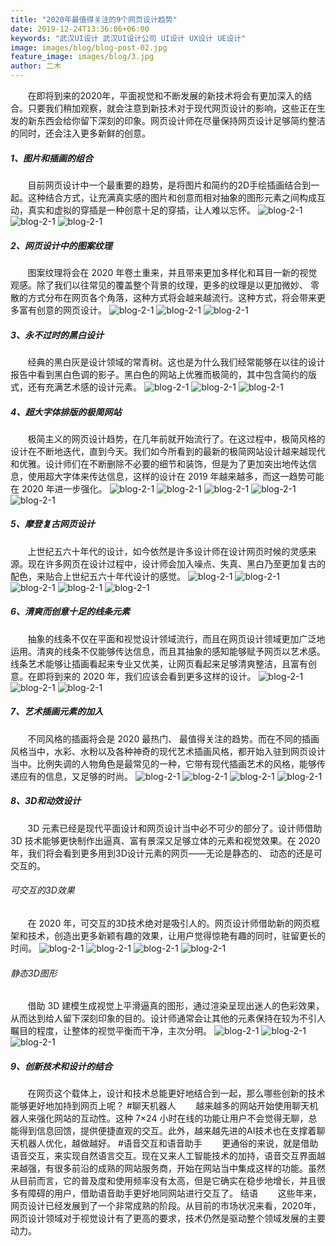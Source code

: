 ```yaml
---
title: "2020年最值得关注的9个网页设计趋势"
date: 2019-12-24T13:36:06+06:00
keywords: "武汉UI设计 武汉UI设计公司 UI设计 UX设计 UE设计"
image: images/blog/blog-post-02.jpg
feature_image: images/blog/3.jpg
author: 二木
---
```

&nbsp;&nbsp;&nbsp;&nbsp;&nbsp;&nbsp;&nbsp;在即将到来的2020年，平面视觉和不断发展的新技术将会有更加深入的结合。只要我们稍加观察，就会注意到新技术对于现代网页设计的影响，这些正在生发的新东西会给你留下深刻的印象。网页设计师在尽量保持网页设计足够简约整洁的同时，还会注入更多新鲜的创意。
##### 1、图片和插画的组合
&nbsp;&nbsp;&nbsp;&nbsp;&nbsp;&nbsp;&nbsp;目前网页设计中一个最重要的趋势，是将图片和简约的2D手绘插画结合到一起。这种结合方式，让充满真实感的图片和创意而相对抽象的图形元素之间构成互动，真实和虚拟的穿插是一种创意十足的穿插，让人难以忘怀。
![blog-2-1](/images/blog/2-2.jpg)
![blog-2-1](/images/blog/2-3.jpg)
![blog-2-1](/images/blog/2-4.jpg)
##### 2、网页设计中的图案纹理
&nbsp;&nbsp;&nbsp;&nbsp;&nbsp;&nbsp;&nbsp;图案纹理将会在 2020 年卷土重来，并且带来更加多样化和耳目一新的视觉观感。除了我们以往常见的覆盖整个背景的纹理，更多的纹理是以更加微妙、 零散的方式分布在网页各个角落，这种方式将会越来越流行。这种方式，将会带来更多富有创意的网页设计。
![blog-2-1](/images/blog/2-5.jpg)
![blog-2-1](/images/blog/2-6.jpg)
![blog-2-1](/images/blog/2-7.jpg)
##### 3、永不过时的黑白设计
&nbsp;&nbsp;&nbsp;&nbsp;&nbsp;&nbsp;&nbsp;经典的黑白灰是设计领域的常青树。这也是为什么我们经常能够在以往的设计报告中看到黑白色调的影子。黑白色的网站上优雅而极简的，其中包含简约的版式，还有充满艺术感的设计元素。
![blog-2-1](/images/blog/2-8.jpg)
![blog-2-1](/images/blog/2-9.jpg)
![blog-2-1](/images/blog/2-10.jpg)
##### 4、超大字体排版的极简网站
&nbsp;&nbsp;&nbsp;&nbsp;&nbsp;&nbsp;&nbsp;极简主义的网页设计趋势，在几年前就开始流行了。在这过程中，极简风格的设计在不断地迭代，直到今天。我们如今所看到的最新的极简网站设计越来越现代和优雅。设计师们在不断删除不必要的细节和装饰，但是为了更加突出地传达信息，使用超大字体来传达信息，这样的设计在 2019 年越来越多，而这一趋势可能在 2020 年进一步强化。
![blog-2-1](/images/blog/2-11.jpg)
![blog-2-1](/images/blog/2-12.jpg)
![blog-2-1](/images/blog/2-13.jpg)
![blog-2-1](/images/blog/2-14.jpg)
![blog-2-1](/images/blog/2-15.jpg)
##### 5、摩登复古网页设计
&nbsp;&nbsp;&nbsp;&nbsp;&nbsp;&nbsp;&nbsp;上世纪五六十年代的设计，如今依然是许多设计师在设计网页时候的灵感来源。现在许多网页在设计过程中，设计师会加入噪点、失真、黑白乃至更加复古的配色，来贴合上世纪五六十年代设计的感觉。
![blog-2-1](/images/blog/2-16.jpg)
![blog-2-1](/images/blog/2-17.jpg)
![blog-2-1](/images/blog/2-18.jpg)
![blog-2-1](/images/blog/2-19.jpg)
![blog-2-1](/images/blog/2-20.jpg)
##### 6、清爽而创意十足的线条元素
&nbsp;&nbsp;&nbsp;&nbsp;&nbsp;&nbsp;&nbsp;抽象的线条不仅在平面和视觉设计领域流行，而且在网页设计领域更加广泛地运用。清爽的线条不仅能够传达信息，而且其抽象的感知能够赋予网页以艺术感。线条艺术能够让插画看起来专业又优美，让网页看起来足够清爽整洁，且富有创意。在即将到来的 2020 年，我们应该会看到更多这样的设计。
![blog-2-1](/images/blog/2-21.jpg)
![blog-2-1](/images/blog/2-22.jpg)
![blog-2-1](/images/blog/2-23.jpg)
##### 7、艺术插画元素的加入
&nbsp;&nbsp;&nbsp;&nbsp;&nbsp;&nbsp;&nbsp;不同风格的插画将会是 2020 最热门、 最值得关注的趋势。而在不同的插画风格当中，水彩、水粉以及各种神奇的现代艺术插画风格，都开始入驻到网页设计当中。比例失调的人物角色是最常见的一种，它带有现代插画艺术的风格，能够传递应有的信息，又足够的时尚。
![blog-2-1](/images/blog/2-24.jpg)
![blog-2-1](/images/blog/2-25.jpg)
![blog-2-1](/images/blog/2-26.jpg)
![blog-2-1](/images/blog/2-27.jpg)
##### 8、3D和动效设计
&nbsp;&nbsp;&nbsp;&nbsp;&nbsp;&nbsp;&nbsp;3D 元素已经是现代平面设计和网页设计当中必不可少的部分了。设计师借助3D 技术能够更快制作出逼真、富有景深又足够立体的元素和视觉效果。在 2020年，我们将会看到更多用到3D设计元素的网页——无论是静态的、 动态的还是可交互的。
###### 可交互的3D效果
&nbsp;&nbsp;&nbsp;&nbsp;&nbsp;&nbsp;&nbsp;在 2020 年，可交互的3D技术绝对是吸引人的。网页设计师借助新的网页框架和技术，创造出更多新颖有趣的效果，让用户觉得惊艳有趣的同时，驻留更长的时间。
![blog-2-1](/images/blog/2-28.jpg)
![blog-2-1](/images/blog/2-29.jpg)
![blog-2-1](/images/blog/2-30.jpg)
![blog-2-1](/images/blog/2-31.jpg)
###### 静态3D图形
&nbsp;&nbsp;&nbsp;&nbsp;&nbsp;&nbsp;&nbsp;借助 3D 建模生成视觉上平滑逼真的图形，通过渲染呈现出迷人的色彩效果，从而达到给人留下深刻印象的目的。设计师通常会让其他的元素保持在较为不引人瞩目的程度，让整体的视觉平衡而干净，主次分明。
![blog-2-1](/images/blog/2-32.jpg)
![blog-2-1](/images/blog/2-33.jpg)
![blog-2-1](/images/blog/2-34.jpg)
##### 9、创新技术和设计的结合
&nbsp;&nbsp;&nbsp;&nbsp;&nbsp;&nbsp;&nbsp;在网页这个载体上，设计和技术总能更好地结合到一起，那么哪些创新的技术能够更好地加持到网页上呢？
#聊天机器人
&nbsp;&nbsp;&nbsp;&nbsp;&nbsp;&nbsp;&nbsp;越来越多的网站开始使用聊天机器人来强化网站的互动性。这种 7×24 小时在线的功能让用户不会觉得无聊，总能得到信息回馈，提供便捷直观的交互。此外，越来越先进的AI技术也在支撑着聊天机器人优化，越做越好。
#语音交互和语音助手
&nbsp;&nbsp;&nbsp;&nbsp;&nbsp;&nbsp;&nbsp;更通俗的来说，就是借助语音交互，来实现自然语言交互。现在又来人工智能技术的加持，语音交互界面越来越强，有很多前沿的成熟的网站服务商，开始在网站当中集成这样的功能。虽然从目前而言，它的普及度和使用频率没有太高，但是它确实在稳步地增长，并且很多有障碍的用户，借助语音助手更好地同网站进行交互了。
结语
&nbsp;&nbsp;&nbsp;&nbsp;&nbsp;&nbsp;&nbsp;这些年来，网页设计已经发展到了一个非常成熟的阶段。从目前的市场状况来看，2020年，网页设计领域对于视觉设计有了更高的要求，技术仍然是驱动整个领域发展的主要动力。